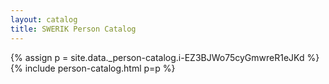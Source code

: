 ```yaml
---
layout: catalog
title: SWERIK Person Catalog
---
```

{% assign p = site.data._person-catalog.i-EZ3BJWo75cyGmwreR1eJKd %}
{% include person-catalog.html p=p %}

